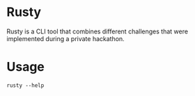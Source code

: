 # Rusty

Rusty is a CLI tool that combines different challenges that were implemented during a private hackathon.

# Usage

```
rusty --help
```
